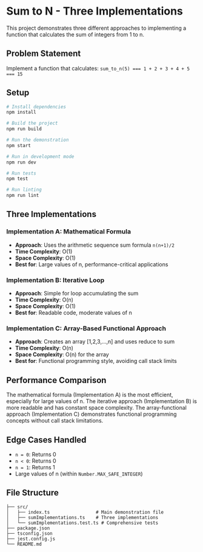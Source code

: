 # Sum to N - Three Implementations

This project demonstrates three different approaches to implementing a function that calculates the sum of integers from 1 to n.

## Problem Statement

Implement a function that calculates: `sum_to_n(5) === 1 + 2 + 3 + 4 + 5 === 15`

## Setup

```bash
# Install dependencies
npm install

# Build the project
npm run build

# Run the demonstration
npm start

# Run in development mode
npm run dev

# Run tests
npm test

# Run linting
npm run lint
```

## Three Implementations

### Implementation A: Mathematical Formula
- **Approach**: Uses the arithmetic sequence sum formula `n(n+1)/2`
- **Time Complexity**: O(1)
- **Space Complexity**: O(1)
- **Best for**: Large values of n, performance-critical applications

### Implementation B: Iterative Loop
- **Approach**: Simple for loop accumulating the sum
- **Time Complexity**: O(n)
- **Space Complexity**: O(1)
- **Best for**: Readable code, moderate values of n

### Implementation C: Array-Based Functional Approach
- **Approach**: Creates an array [1,2,3,...,n] and uses reduce to sum
- **Time Complexity**: O(n)
- **Space Complexity**: O(n) for the array
- **Best for**: Functional programming style, avoiding call stack limits

## Performance Comparison

The mathematical formula (Implementation A) is the most efficient, especially for large values of n. The iterative approach (Implementation B) is more readable and has constant space complexity. The array-functional approach (Implementation C) demonstrates functional programming concepts without call stack limitations.

## Edge Cases Handled

- `n = 0`: Returns 0
- `n < 0`: Returns 0 
- `n = 1`: Returns 1
- Large values of n (within `Number.MAX_SAFE_INTEGER`)

## File Structure

```
├── src/
│   ├── index.ts                 # Main demonstration file
│   ├── sumImplementations.ts    # Three implementations
│   └── sumImplementations.test.ts # Comprehensive tests
├── package.json
├── tsconfig.json
├── jest.config.js
└── README.md
```